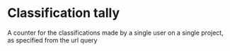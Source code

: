 # Classification tally

A counter for the classifications made by a single user on a single project, as specified from the url query
